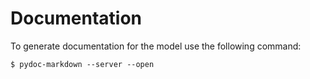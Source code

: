 # Documentation

To generate documentation for the model use the following command:

```text
$ pydoc-markdown --server --open
```

